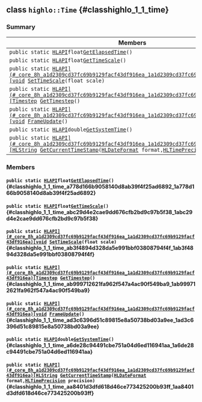 ## class `highlo::Time` {#classhighlo_1_1_time}

### Summary

 Members                        | Descriptions                                
--------------------------------|---------------------------------------------
`public static `[`HLAPI`](#_core_8h_a1d2309cd37fc69b9129facf43df916ea_1a1d2309cd37fc69b9129facf43df916ea)` float `[`GetElapsedTime`](#classhighlo_1_1_time_a778d166b9058140d8ab39f4f25ad6892_1a778d166b9058140d8ab39f4f25ad6892)`()` | 
`public static `[`HLAPI`](#_core_8h_a1d2309cd37fc69b9129facf43df916ea_1a1d2309cd37fc69b9129facf43df916ea)` float `[`GetTimeScale`](#classhighlo_1_1_time_abc29d4e2cae9dd676cfb2bd9c97b5f38_1abc29d4e2cae9dd676cfb2bd9c97b5f38)`()` | 
`public static `[`HLAPI](#_core_8h_a1d2309cd37fc69b9129facf43df916ea_1a1d2309cd37fc69b9129facf43df916ea)[void`](#imgui__impl__opengl3__loader_8h_ac668e7cffd9e2e9cfee428b9b2f34fa7_1ac668e7cffd9e2e9cfee428b9b2f34fa7)` `[`SetTimeScale`](#classhighlo_1_1_time_ab3f4894d328da5e991bbf03808794f4f_1ab3f4894d328da5e991bbf03808794f4f)`(float scale)` | 
`public static `[`HLAPI](#_core_8h_a1d2309cd37fc69b9129facf43df916ea_1a1d2309cd37fc69b9129facf43df916ea)[Timestep`](docs-api/api-highlo.md#namespacehighlo_ac84bb12650f6f41e650f8b0e43d2b24b_1ac84bb12650f6f41e650f8b0e43d2b24b)` `[`GetTimestep`](#classhighlo_1_1_time_ab999712621fa962f547a4ac90f549ba9_1ab999712621fa962f547a4ac90f549ba9)`()` | 
`public static `[`HLAPI](#_core_8h_a1d2309cd37fc69b9129facf43df916ea_1a1d2309cd37fc69b9129facf43df916ea)[void`](#imgui__impl__opengl3__loader_8h_ac668e7cffd9e2e9cfee428b9b2f34fa7_1ac668e7cffd9e2e9cfee428b9b2f34fa7)` `[`FrameUpdate`](#classhighlo_1_1_time_ad3c6396d51c89815e8a50738bd03a9ee_1ad3c6396d51c89815e8a50738bd03a9ee)`()` | 
`public static `[`HLAPI`](#_core_8h_a1d2309cd37fc69b9129facf43df916ea_1a1d2309cd37fc69b9129facf43df916ea)` double `[`GetSystemTime`](#classhighlo_1_1_time_a6de28c94491cbe751a04d6ed116941aa_1a6de28c94491cbe751a04d6ed116941aa)`()` | 
`public static `[`HLAPI](#_core_8h_a1d2309cd37fc69b9129facf43df916ea_1a1d2309cd37fc69b9129facf43df916ea)[HLString`](docs-api/api-highlo.md#namespacehighlo_aae9b5b2474b992680f5555779f4bd538_1aae9b5b2474b992680f5555779f4bd538)` `[`GetCurrentTimeStamp`](#classhighlo_1_1_time_aa8401d3dfd618d46ce773425200b93ff_1aa8401d3dfd618d46ce773425200b93ff)`(`[`HLDateFormat`](docs-api/api-highlo.md#namespacehighlo_ad36f4ded56fa88032247d663f1433111_1ad36f4ded56fa88032247d663f1433111)` format,`[`HLTimePrecision`](docs-api/api-highlo.md#namespacehighlo_adea9090a8bd57dcdff7e775cb811973f_1adea9090a8bd57dcdff7e775cb811973f)` precision)` | 

### Members

#### `public static `[`HLAPI`](#_core_8h_a1d2309cd37fc69b9129facf43df916ea_1a1d2309cd37fc69b9129facf43df916ea)` float `[`GetElapsedTime`](#classhighlo_1_1_time_a778d166b9058140d8ab39f4f25ad6892_1a778d166b9058140d8ab39f4f25ad6892)`()` {#classhighlo_1_1_time_a778d166b9058140d8ab39f4f25ad6892_1a778d166b9058140d8ab39f4f25ad6892}

#### `public static `[`HLAPI`](#_core_8h_a1d2309cd37fc69b9129facf43df916ea_1a1d2309cd37fc69b9129facf43df916ea)` float `[`GetTimeScale`](#classhighlo_1_1_time_abc29d4e2cae9dd676cfb2bd9c97b5f38_1abc29d4e2cae9dd676cfb2bd9c97b5f38)`()` {#classhighlo_1_1_time_abc29d4e2cae9dd676cfb2bd9c97b5f38_1abc29d4e2cae9dd676cfb2bd9c97b5f38}

#### `public static `[`HLAPI](#_core_8h_a1d2309cd37fc69b9129facf43df916ea_1a1d2309cd37fc69b9129facf43df916ea)[void`](#imgui__impl__opengl3__loader_8h_ac668e7cffd9e2e9cfee428b9b2f34fa7_1ac668e7cffd9e2e9cfee428b9b2f34fa7)` `[`SetTimeScale`](#classhighlo_1_1_time_ab3f4894d328da5e991bbf03808794f4f_1ab3f4894d328da5e991bbf03808794f4f)`(float scale)` {#classhighlo_1_1_time_ab3f4894d328da5e991bbf03808794f4f_1ab3f4894d328da5e991bbf03808794f4f}

#### `public static `[`HLAPI](#_core_8h_a1d2309cd37fc69b9129facf43df916ea_1a1d2309cd37fc69b9129facf43df916ea)[Timestep`](docs-api/api-highlo.md#namespacehighlo_ac84bb12650f6f41e650f8b0e43d2b24b_1ac84bb12650f6f41e650f8b0e43d2b24b)` `[`GetTimestep`](#classhighlo_1_1_time_ab999712621fa962f547a4ac90f549ba9_1ab999712621fa962f547a4ac90f549ba9)`()` {#classhighlo_1_1_time_ab999712621fa962f547a4ac90f549ba9_1ab999712621fa962f547a4ac90f549ba9}

#### `public static `[`HLAPI](#_core_8h_a1d2309cd37fc69b9129facf43df916ea_1a1d2309cd37fc69b9129facf43df916ea)[void`](#imgui__impl__opengl3__loader_8h_ac668e7cffd9e2e9cfee428b9b2f34fa7_1ac668e7cffd9e2e9cfee428b9b2f34fa7)` `[`FrameUpdate`](#classhighlo_1_1_time_ad3c6396d51c89815e8a50738bd03a9ee_1ad3c6396d51c89815e8a50738bd03a9ee)`()` {#classhighlo_1_1_time_ad3c6396d51c89815e8a50738bd03a9ee_1ad3c6396d51c89815e8a50738bd03a9ee}

#### `public static `[`HLAPI`](#_core_8h_a1d2309cd37fc69b9129facf43df916ea_1a1d2309cd37fc69b9129facf43df916ea)` double `[`GetSystemTime`](#classhighlo_1_1_time_a6de28c94491cbe751a04d6ed116941aa_1a6de28c94491cbe751a04d6ed116941aa)`()` {#classhighlo_1_1_time_a6de28c94491cbe751a04d6ed116941aa_1a6de28c94491cbe751a04d6ed116941aa}

#### `public static `[`HLAPI](#_core_8h_a1d2309cd37fc69b9129facf43df916ea_1a1d2309cd37fc69b9129facf43df916ea)[HLString`](docs-api/api-highlo.md#namespacehighlo_aae9b5b2474b992680f5555779f4bd538_1aae9b5b2474b992680f5555779f4bd538)` `[`GetCurrentTimeStamp`](#classhighlo_1_1_time_aa8401d3dfd618d46ce773425200b93ff_1aa8401d3dfd618d46ce773425200b93ff)`(`[`HLDateFormat`](docs-api/api-highlo.md#namespacehighlo_ad36f4ded56fa88032247d663f1433111_1ad36f4ded56fa88032247d663f1433111)` format,`[`HLTimePrecision`](docs-api/api-highlo.md#namespacehighlo_adea9090a8bd57dcdff7e775cb811973f_1adea9090a8bd57dcdff7e775cb811973f)` precision)` {#classhighlo_1_1_time_aa8401d3dfd618d46ce773425200b93ff_1aa8401d3dfd618d46ce773425200b93ff}

